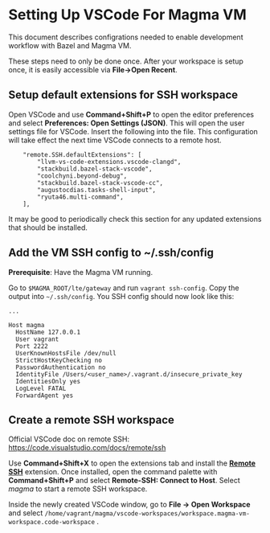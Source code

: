 # Setting Up VSCode For Magma VM

This document describes configrations needed to enable development workflow with Bazel and Magma VM.

These steps need to only be done once. After your workspace is setup once, it is easily accessible via **File->Open Recent**.

## Setup default extensions for SSH workspace

Open VSCode and use **Command+Shift+P** to open the editor preferences and select **Preferences: Open Settings (JSON)**. This will open the user settings file for VSCode. Insert the following into the file. This configuration will take effect the next time VSCode connects to a remote host.

```
    "remote.SSH.defaultExtensions": [
        "llvm-vs-code-extensions.vscode-clangd",
        "stackbuild.bazel-stack-vscode",
        "coolchyni.beyond-debug",
        "stackbuild.bazel-stack-vscode-cc",
        "augustocdias.tasks-shell-input",
        "ryuta46.multi-command",
    ],
```

It may be good to periodically check this section for any updated extensions that should be installed.

## Add the VM SSH config to ~/.ssh/config

**Prerequisite**: Have the Magma VM running.

Go to `$MAGMA_ROOT/lte/gateway` and run `vagrant ssh-config`. Copy the output into `~/.ssh/config`.
You SSH config should now look like this:

```
...

Host magma
  HostName 127.0.0.1
  User vagrant
  Port 2222
  UserKnownHostsFile /dev/null
  StrictHostKeyChecking no
  PasswordAuthentication no
  IdentityFile /Users/<user_name>/.vagrant.d/insecure_private_key
  IdentitiesOnly yes
  LogLevel FATAL
  ForwardAgent yes
```

## Create a remote SSH workspace

Official VSCode doc on remote SSH: https://code.visualstudio.com/docs/remote/ssh

Use **Command+Shift+X** to open the extensions tab and install the **[Remote SSH](https://marketplace.visualstudio.com/items?itemName=ms-vscode-remote.remote-ssh)** extension. Once installed, open the command palette with **Command+Shift+P** and select **Remote-SSH: Connect to Host**. Select *magma* to start a remote SSH workspace. 

Inside the newly created VSCode window, go to **File → Open Workspace** and select  `/home/vagrant/magma/vscode-workspaces/workspace.magma-vm-workspace.code-workspace` .
